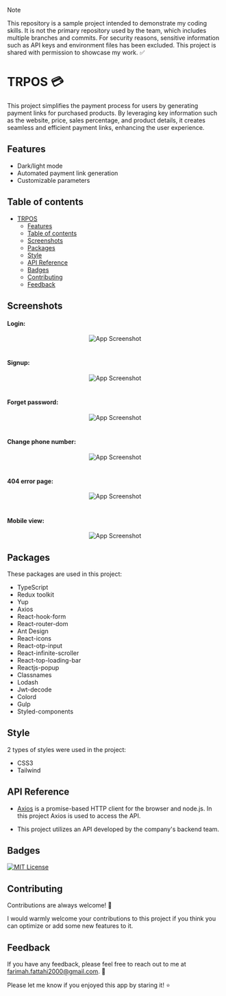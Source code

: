 > [!NOTE]  
> This repository is a sample project intended to demonstrate my coding skills. It is not the primary repository used by the team, which includes multiple branches and commits. For security reasons, sensitive information such as API keys and environment files has been excluded. This project is shared with permission to showcase my work. ✅


# TRPOS :credit_card: <a id="trpos"></a>

This project simplifies the payment process for users by generating payment links for purchased products. By leveraging key information such as the website, price, sales percentage, and product details, it creates seamless and efficient payment links, enhancing the user experience.

## Features

- Dark/light mode
- Automated payment link generation
- Customizable parameters

## Table of contents

- [TRPOS](#trpos)
  * [Features](#features)
  * [Table of contents](#table-of-contents)
  * [Screenshots](#screenshots)
  * [Packages](#packages)
  * [Style](#style)
  * [API Reference](#api-reference)
  * [Badges](#badges)
  * [Contributing](#contributing)
  * [Feedback](#feedback)

## Screenshots

#### Login:

  <div align="center">

![App Screenshot](https://github.com/user-attachments/assets/fd33a6b8-e7b8-4f30-82a9-fd4893b9d40d)

  </div>
  
  #

#### Signup:
 <div align="center">

![App Screenshot](https://github.com/user-attachments/assets/06a1b249-dee1-46c2-aea8-426c78ac4cf6)
  </div>
  
  #

  #### Forget password:

  <div align="center">

![App Screenshot](https://github.com/user-attachments/assets/7bb5f1c7-cb79-4116-bcfe-49bf1be9a300)

  </div>

   #

   #### Change phone number:

  <div align="center">

![App Screenshot](https://github.com/user-attachments/assets/9d6f5eb8-7c53-4bdb-818b-2880210bda79)

  </div>

   #

  #### 404 error page:

  <div align="center">

![App Screenshot](https://github.com/user-attachments/assets/52a9818a-28a9-47c7-9376-c1a3eb0b65ae)

  </div>
  
  #

#### Mobile view:

  <div align="center">

![App Screenshot](https://github.com/user-attachments/assets/c6f84b5d-68d4-4a89-ba32-69c8636031b6)

  </div>

## Packages

These packages are used in this project:

- TypeScript
- Redux toolkit
- Yup
- Axios
- React-hook-form
- React-router-dom
- Ant Design
- React-icons
- React-otp-input
- React-infinite-scroller
- React-top-loading-bar
- Reactjs-popup
- Classnames
- Lodash
- Jwt-decode
- Colord
- Gulp
- Styled-components


## Style
2 types of styles were used in the project:

- CSS3
- Tailwind


## API Reference

- [Axios](https://axios-http.com/) is a promise-based HTTP client for the browser and node.js. In this project Axios is used to access the API.

- This project utilizes an API developed by the company's backend team.

## Badges

[![MIT License](https://img.shields.io/github/repo-size/Farimah71/TRPOS?style=flat-square)](https://choosealicense.com/licenses/mit/)


## Contributing

Contributions are always welcome! :seedling:

I would warmly welcome your contributions to this project if you think you can optimize or add some new features to it.



## Feedback

If you have any feedback, please feel free to reach out to me at farimah.fattahi2000@gmail.com. :email:

Please let me know if you enjoyed this app by staring it! :star:

